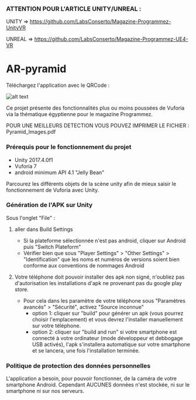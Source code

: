 ### ATTENTION POUR L'ARTICLE UNITY/UNREAL :

UNITY => https://github.com/LabsConserto/Magazine-Programmez-UnityVR

UNREAL => https://github.com/LabsConserto/Magazine-Programmez-UE4-VR

# AR-pyramid

Téléchargez l'application avec le QRCode :

![alt text](https://image.noelshack.com/fichiers/2018/26/7/1530455319-frame.png)

Ce projet présente des fonctionnalités plus ou moins poussées de Vuforia via la thématique égyptienne pour le magazine Programmez.

POUR UNE MEILLEURS DETECTION VOUS POUVEZ IMPRIMER LE FICHIER : Pyramid_Images.pdf

### Prérequis pour le fonctionnement du projet 

- Unity 2017.4.0f1 
- Vuforia 7
- android minimum API 4.1 "Jelly Bean"

Parcourez les différents objets de la scène unity afin de mieux saisir 
le fonctionnement de Vuforia avec Unity.

### Génération de l'APK sur Unity 

Sous l'onglet "File" :
1. aller dans Build Settings
	  - Si la plateforme sélectionnée n'est pas android, cliquer sur Android puis "Switch Plateform"
	  - Vérifier bien que sous "Player Settings" > "Other Settings" > "Identification" que les noms et numéros de versions soient bien conforme aux conventions de nommages Android

2. Votre téléphone doit pouvoir installer des apk non signé, n'oubliez pas d'autorisation les installations d'apk ne provenant pas du google play store. 
	- Pour cela dans les paramètre de votre téléphone sous "Paramètres avancés" > "Sécurité", activez "Source inconnue"
	   - option 1: cliquer sur "build" pour générer un apk (vous pourrez choisir l'emplacement) et vous devrez l'installer manuellement sur votre téléphone.
	   - option 2: cliquer sur "build and run" si votre smartphone est connecté à votre ordinateur (mode développeur et debbogage USB activés), l'apk s'installera automatique sur votre smartphone et se lancera, une fois l'installation terminée.
     
### Politique de protection des données personnelles

L'application a besoin, pour pouvoir fonctionner, de la caméra de votre smartphone Android. 
Cependant AUCUNES données n'est stockée, ni sur le smartphone ni sur nos serveurs.

